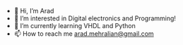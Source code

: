 - 👋 Hi, I’m Arad
- 👀 I’m interested in Digital electronics and Programming!
- 🌱 I’m currently learning VHDL and Python
- 📫 How to reach me 
     arad.mehralian@gmail.com
     

<!---
aradmehralian/aradmehralian is a ✨ special ✨ repository because its `README.md` (this file) appears on your GitHub profile.
You can click the Preview link to take a look at your changes.
--->
